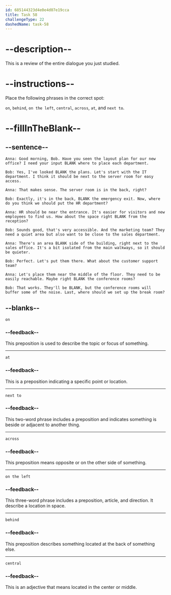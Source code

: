 ```yaml
---
id: 685144323d4e0e4d07e19cca
title: Task 58
challengeType: 22
dashedName: task-58
---
```


<!-- REVIEW -->

# --description--

This is a review of the entire dialogue you just studied.

# --instructions--

Place the following phrases in the correct spot: 

`on`, `behind`, `on the left`, `central`, `across`, `at`, and `next to`.

# --fillInTheBlank--

## --sentence--

`Anna: Good morning, Bob. Have you seen the layout plan for our new office? I need your input BLANK where to place each department.`

`Bob: Yes, I've looked BLANK the plans. Let's start with the IT department. I think it should be next to the server room for easy access.`

`Anna: That makes sense. The server room is in the back, right?`

`Bob: Exactly, it's in the back, BLANK the emergency exit. Now, where do you think we should put the HR department?`

`Anna: HR should be near the entrance. It's easier for visitors and new employees to find us. How about the space right BLANK from the reception?`

`Bob: Sounds good, that's very accessible. And the marketing team? They need a quiet area but also want to be close to the sales department.`

`Anna: There's an area BLANK side of the building, right next to the sales office. It's a bit isolated from the main walkways, so it should be quieter.`

`Bob: Perfect. Let's put them there. What about the customer support team?`

`Anna: Let's place them near the middle of the floor. They need to be easily reachable. Maybe right BLANK the conference rooms?`

`Bob: That works. They'll be BLANK, but the conference rooms will buffer some of the noise. Last, where should we set up the break room?`

## --blanks--

`on`

### --feedback--

This preposition is used to describe the topic or focus of something.

---

`at`

### --feedback--

This is a preposition indicating a specific point or location.

---

`next to`

### --feedback--

This two-word phrase includes a preposition and indicates something is beside or adjacent to another thing.

---

`across`

### --feedback--

This preposition means opposite or on the other side of something.

---

`on the left`

### --feedback--

This three-word phrase includes a preposition, article, and direction. It describe a location in space.

---

`behind`

### --feedback--

This preposition describes something located at the back of something else.

---

`central`

### --feedback--

This is an adjective that means located in the center or middle.
